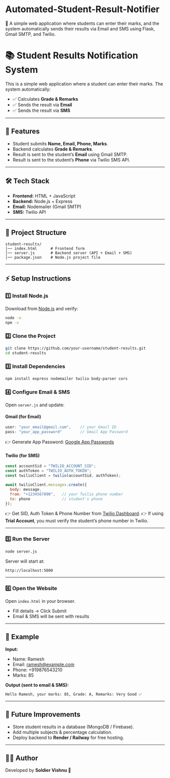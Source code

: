 # Automated-Student-Result-Notifier
📢 A simple web application where students can enter their marks, and the system automatically sends their results via Email and SMS using Flask, Gmail SMTP, and Twilio.


# 📚 Student Results Notification System

This is a simple web application where a student can enter their marks.
The system automatically:

* ✅ Calculates **Grade & Remarks**
* ✅ Sends the result via **Email**
* ✅ Sends the result via **SMS**

---

## 🚀 Features

* Student submits **Name, Email, Phone, Marks**.
* Backend calculates **Grade & Remarks**.
* Result is sent to the student’s **Email** using Gmail SMTP.
* Result is sent to the student’s **Phone** via Twilio SMS API.

---

## 🛠️ Tech Stack

* **Frontend:** HTML + JavaScript
* **Backend:** Node.js + Express
* **Email:** Nodemailer (Gmail SMTP)
* **SMS:** Twilio API

---

## 📂 Project Structure

```
student-results/
│── index.html      # Frontend form
│── server.js       # Backend server (API + Email + SMS)
│── package.json    # Node.js project file
```

---

## ⚡ Setup Instructions

### 1️⃣ Install Node.js

Download from [Node.js](https://nodejs.org/) and verify:

```bash
node -v
npm -v
```

### 2️⃣ Clone the Project

```bash
git clone https://github.com/your-username/student-results.git
cd student-results
```

### 3️⃣ Install Dependencies

```bash
npm install express nodemailer twilio body-parser cors
```

### 4️⃣ Configure Email & SMS

Open `server.js` and update:

#### Gmail (for Email)

```js
user: "your_email@gmail.com",    // your Gmail ID
pass: "your_app_password"        // Gmail App Password
```

👉 Generate App Password:
[Google App Passwords](https://myaccount.google.com/apppasswords)

#### Twilio (for SMS)

```js
const accountSid = "TWILIO_ACCOUNT_SID";
const authToken = "TWILIO_AUTH_TOKEN";
const twilioClient = twilio(accountSid, authToken);

await twilioClient.messages.create({
  body: message,
  from: "+1234567890",   // your Twilio phone number
  to: phone              // student's phone
});
```

👉 Get SID, Auth Token & Phone Number from [Twilio Dashboard](https://www.twilio.com/).
👉 If using **Trial Account**, you must verify the student’s phone number in Twilio.

---

### 5️⃣ Run the Server

```bash
node server.js
```

Server will start at:

```
http://localhost:5000
```

---

### 6️⃣ Open the Website

Open `index.html` in your browser.

* Fill details → Click Submit
* Email & SMS will be sent with results

---

## 📝 Example

**Input:**

* Name: Ramesh
* Email: [ramesh@example.com](mailto:ramesh@example.com)
* Phone: +919876543210
* Marks: 85

**Output (sent to email & SMS):**

```
Hello Ramesh, your marks: 85, Grade: A, Remarks: Very Good ✅
```

---

## 🎯 Future Improvements

* Store student results in a database (MongoDB / Firebase).
* Add multiple subjects & percentage calculation.
* Deploy backend to **Render / Railway** for free hosting.

---

## 👨‍💻 Author

Developed by **Soldier Vishnu** 🚀


